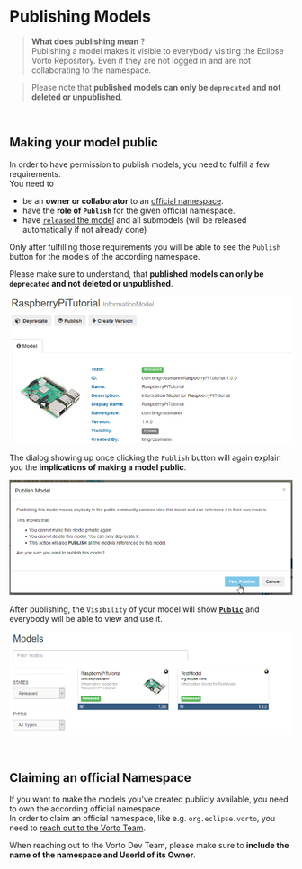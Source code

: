 # Publishing Models

> **What does publishing mean** ?    
Publishing a model makes it visible to everybody visiting the Eclipse Vorto Repository. 
Even if they are not logged in and are not collaborating to the namespace.   

> Please note that **published models can only be `deprecated` and not deleted or unpublished**. 

<br />

## Making your model public
In order to have permission to publish models, you need to fulfill a few requirements.   
You need to
- be an **owner or collaborator** to an [official namespace](#claiming-an-official-namespace).
- have the **role of `Publish`** for the given official namespace. 
- have [`released` the model](../../repository/docs/model_states.md) and all submodels (will be released automatically if not already done)

Only after fulfilling those requirements you will be able to see the `Publish` button for the models of the according namespace.

Please make sure to understand, that **published models can only be `deprecated` and not deleted or unpublished**.

![Unpublished Model](../images/tutorials/publishing_models/unpublished_model.png)

The dialog showing up once clicking the `Publish` button will again explain you the **implications of making a model public**.

![Publish Model](../images/tutorials/publishing_models/publish_model.png)

After publishing, the `Visibility` of your model will show [**`Public`**](../../repository/docs/model_states.md) and everybody will be able to view and use it.    

![Published Model](../images/tutorials/publishing_models/published_model.png)

<br />

## Claiming an official Namespace
If you want to make the models you've created publicly available, you need to own the according official namespace.   
In order to claim an official namespace, like e.g. `org.eclipse.vorto`, you need to [reach out to the Vorto Team](mailto:vorto-development@bosch-si.com?Subject=Request%20Vorto%20Repository%20Namespace&body=Dear%20Vorto%20Team%2C%20%0A%0AI%20would%20like%20to%20request%20for%20an%20official%20namespace.%20%0A%0ANamespace%20Owner%20%28user%20ID%29%20%3A%20%0ANamespace%3A%0A%0AThank%20you.%20%0A%0ABest%20regards%2C%20).

When reaching out to the Vorto Dev Team, please make sure to **include the name of the namespace and UserId of its Owner**.
